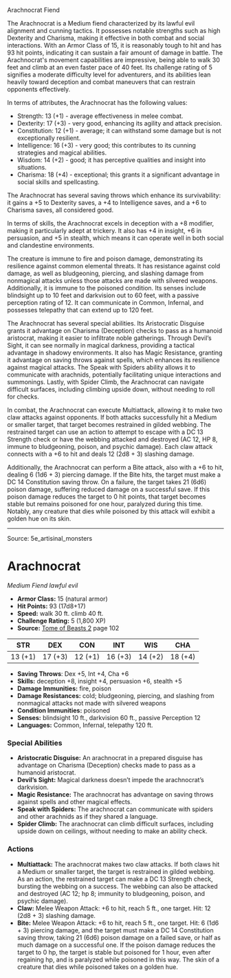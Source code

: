 <MonsterName/>Arachnocrat</MonsterName>
<CreatureType/>Fiend</CreatureType>

<summary>The Arachnocrat is a Medium fiend characterized by its lawful evil alignment and cunning tactics. It possesses notable strengths such as high Dexterity and Charisma, making it effective in both combat and social interactions. With an Armor Class of 15, it is reasonably tough to hit and has 93 hit points, indicating it can sustain a fair amount of damage in battle. The Arachnocrat's movement capabilities are impressive, being able to walk 30 feet and climb at an even faster pace of 40 feet. Its challenge rating of 5 signifies a moderate difficulty level for adventurers, and its abilities lean heavily toward deception and combat maneuvers that can restrain opponents effectively.</summary>

<detail>

In terms of attributes, the Arachnocrat has the following values:
- Strength: 13 (+1) - average effectiveness in melee combat.
- Dexterity: 17 (+3) - very good, enhancing its agility and attack precision.
- Constitution: 12 (+1) - average; it can withstand some damage but is not exceptionally resilient.
- Intelligence: 16 (+3) - very good; this contributes to its cunning strategies and magical abilities.
- Wisdom: 14 (+2) - good; it has perceptive qualities and insight into situations.
- Charisma: 18 (+4) - exceptional; this grants it a significant advantage in social skills and spellcasting.

The Arachnocrat has several saving throws which enhance its survivability: it gains a +5 to Dexterity saves, a +4 to Intelligence saves, and a +6 to Charisma saves, all considered good. 

In terms of skills, the Arachnocrat excels in deception with a +8 modifier, making it particularly adept at trickery. It also has +4 in insight, +6 in persuasion, and +5 in stealth, which means it can operate well in both social and clandestine environments.

The creature is immune to fire and poison damage, demonstrating its resilience against common elemental threats. It has resistance against cold damage, as well as bludgeoning, piercing, and slashing damage from nonmagical attacks unless those attacks are made with silvered weapons. Additionally, it is immune to the poisoned condition. Its senses include blindsight up to 10 feet and darkvision out to 60 feet, with a passive perception rating of 12. It can communicate in Common, Infernal, and possesses telepathy that can extend up to 120 feet.

The Arachnocrat has several special abilities. Its Aristocratic Disguise grants it advantage on Charisma (Deception) checks to pass as a humanoid aristocrat, making it easier to infiltrate noble gatherings. Through Devil’s Sight, it can see normally in magical darkness, providing a tactical advantage in shadowy environments. It also has Magic Resistance, granting it advantage on saving throws against spells, which enhances its resilience against magical attacks. The Speak with Spiders ability allows it to communicate with arachnids, potentially facilitating unique interactions and summonings. Lastly, with Spider Climb, the Arachnocrat can navigate difficult surfaces, including climbing upside down, without needing to roll for checks.

In combat, the Arachnocrat can execute Multiattack, allowing it to make two claw attacks against opponents. If both attacks successfully hit a Medium or smaller target, that target becomes restrained in gilded webbing. The restrained target can use an action to attempt to escape with a DC 13 Strength check or have the webbing attacked and destroyed (AC 12, HP 8, immune to bludgeoning, poison, and psychic damage). Each claw attack connects with a +6 to hit and deals 12 (2d8 + 3) slashing damage.

Additionally, the Arachnocrat can perform a Bite attack, also with a +6 to hit, dealing 6 (1d6 + 3) piercing damage. If the Bite hits, the target must make a DC 14 Constitution saving throw. On a failure, the target takes 21 (6d6) poison damage, suffering reduced damage on a successful save. If this poison damage reduces the target to 0 hit points, that target becomes stable but remains poisoned for one hour, paralyzed during this time. Notably, any creature that dies while poisoned by this attack will exhibit a golden hue on its skin.</detail>



---

Source: 5e_artisinal_monsters

# Arachnocrat

*Medium* *Fiend* *lawful evil*

- **Armor Class:** 15 (natural armor)
- **Hit Points:** 93 (17d8+17)
- **Speed:** walk 30 ft. climb 40 ft.
- **Challenge Rating:** 5 (1,800 XP)
- **Source:** [Tome of Beasts 2](https://koboldpress.com/kpstore/product/tome-of-beasts-2-for-5th-edition) page 102

| STR | DEX | CON | INT | WIS | CHA |
| --- | --- | --- | --- | --- | --- |
| 13 (+1) | 17 (+3) | 12 (+1) | 16 (+3) | 14 (+2) | 18 (+4) |

- **Saving Throws**: Dex +5, Int +4, Cha +6
- **Skills:** deception +8, insight +4, persuasion +6, stealth +5
- **Damage Immunities:** fire, poison
- **Damage Resistances:** cold; bludgeoning, piercing, and slashing from nonmagical attacks not made with silvered weapons
- **Condition Immunities:** poisoned
- **Senses:** blindsight 10 ft., darkvision 60 ft., passive Perception 12
- **Languages:** Common, Infernal, telepathy 120 ft.

### Special Abilities

- **Aristocratic Disguise:** An arachnocrat in a prepared disguise has advantage on Charisma (Deception) checks made to pass as a humanoid aristocrat.
- **Devil’s Sight:** Magical darkness doesn’t impede the arachnocrat’s darkvision.
- **Magic Resistance:** The arachnocrat has advantage on saving throws against spells and other magical effects.
- **Speak with Spiders:** The arachnocrat can communicate with spiders and other arachnids as if they shared a language.
- **Spider Climb:** The arachnocrat can climb difficult surfaces, including upside down on ceilings, without needing to make an ability check.

### Actions

- **Multiattack:** The arachnocrat makes two claw attacks. If both claws hit a Medium or smaller target, the target is restrained in gilded webbing. As an action, the restrained target can make a DC 13 Strength check, bursting the webbing on a success. The webbing can also be attacked and destroyed (AC 12; hp 8; immunity to bludgeoning, poison, and psychic damage).
- **Claw:** Melee Weapon Attack: +6 to hit, reach 5 ft., one target. Hit: 12 (2d8 + 3) slashing damage.
- **Bite:** Melee Weapon Attack: +6 to hit, reach 5 ft., one target. Hit: 6 (1d6 + 3) piercing damage, and the target must make a DC 14 Constitution saving throw, taking 21 (6d6) poison damage on a failed save, or half as much damage on a successful one. If the poison damage reduces the target to 0 hp, the target is stable but poisoned for 1 hour, even after regaining hp, and is paralyzed while poisoned in this way. The skin of a creature that dies while poisoned takes on a golden hue.




